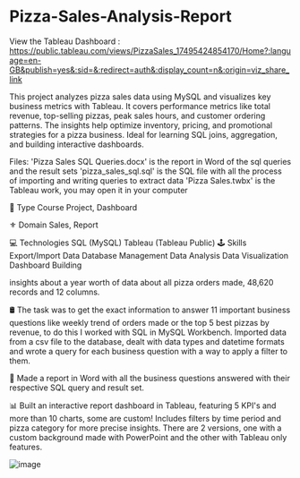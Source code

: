 # Pizza-Sales-Analysis-Report

View the Tableau Dashboard : https://public.tableau.com/views/PizzaSales_17495424854170/Home?:language=en-GB&publish=yes&:sid=&:redirect=auth&:display_count=n&:origin=viz_share_link


This project analyzes pizza sales data using MySQL and visualizes key business metrics with Tableau. It covers performance metrics like total revenue, top-selling pizzas, peak sales hours, and customer ordering patterns. The insights help optimize inventory, pricing, and promotional strategies for a pizza business. Ideal for learning SQL joins, aggregation, and building interactive dashboards.

Files:
'Pizza Sales SQL Queries.docx' is the report in Word of the sql queries and the result sets
'pizza_sales_sql.sql' is the SQL file with all the process of importing and writing queries to extract data
'Pizza Sales.twbx' is the Tableau work, you may open it in your computer

📌 Type
Course Project, Dashboard

⚜️ Domain
Sales, Report

💻 Technologies
SQL (MySQL)
Tableau (Tableau Public)
🕹️ Skills
Export/Import Data
Database Management
Data Analysis
Data Visualization
Dashboard Building

insights about a year worth of data about all pizza orders made, 48,620 records and 12 columns.

🛢️ The task was to get the exact information to answer 11 important business questions like weekly trend of orders made or the top 5 best pizzas by revenue, to do this I worked with SQL in MySQL Workbench. Imported data from a csv file to the database, dealt with data types and datetime formats and wrote a query for each business question with a way to apply a filter to them.

📑 Made a report in Word with all the business questions answered with their respective SQL query and result set.

📊 Built an interactive report dashboard in Tableau, featuring 5 KPI's and more than 10 charts, some are custom! Includes filters by time period and pizza category for more precise insights. There are 2 versions, one with a custom background made with PowerPoint and the other with Tableau only features.

![image](https://github.com/user-attachments/assets/30ef16e5-b4a9-4d3e-afc1-4df1fc8736d7)
